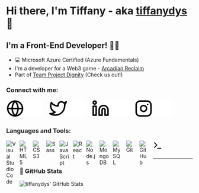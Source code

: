 # Hi there, I'm Tiffany - aka [tiffanydys][linkedin] 👋 
## I'm a Front-End Developer! ✌🏻
- 💻 Microsoft Azure Certified (Azure Fundamentals)
- I'm a developer for a Web3 game - [Arcadian Reclaim][arcadianreclaim]
- Part of [Team Project Dignity][projectdignity] (Check us out!)

### Connect with me:

[![website](./img/globe-light.svg)](https://linkedin.com/in/tiffanydys#gh-light-mode-only)
[![website](./img/globe-dark.svg)](https://linkedin.com/in/tiffanydys#gh-dark-mode-only)
&nbsp;&nbsp;
[![website](./img/twitter-light.svg)](https://twitter.com#gh-light-mode-only)
[![website](./img/twitter-dark.svg)](https://twitter.com#gh-dark-mode-only)
&nbsp;&nbsp;
[![website](./img/linkedin-light.svg)](https://linkedin.com/in/tiffanydys#gh-light-mode-only)
[![website](./img/linkedin-dark.svg)](https://linkedin.com/in/tiffanydys#gh-dark-mode-only)
&nbsp;&nbsp;
[![website](./img/instagram-light.svg)](https://instagram.com/tiffanydys#gh-light-mode-only)
[![website](./img/instagram-dark.svg)](https://instagram.com/tiffanydys#gh-dark-mode-only)

### Languages and Tools:

<img align="left" alt="Visual Studio Code" width="26px" src="https://cdn.jsdelivr.net/gh/devicons/devicon/icons/vscode/vscode-original.svg" style="padding-right:10px;" />
<img align="left" alt="HTML5" width="26px" src="https://cdn.jsdelivr.net/gh/devicons/devicon/icons/html5/html5-original.svg" style="padding-right:10px;" />
<img align="left" alt="CSS3" width="26px" src="https://cdn.jsdelivr.net/gh/devicons/devicon/icons/css3/css3-original.svg" style="padding-right:10px;" />
<img align="left" alt="Sass" width="26px" src="https://cdn.jsdelivr.net/gh/devicons/devicon/icons/sass/sass-original.svg" style="padding-right:10px;" />
<img align="left" alt="JavaScript" width="26px" src="https://cdn.jsdelivr.net/gh/devicons/devicon/icons/javascript/javascript-original.svg" style="padding-right:10px;" />
<img align="left" alt="React" width="26px" src="https://cdn.jsdelivr.net/gh/devicons/devicon/icons/react/react-original.svg" style="padding-right:10px;" />
<img align="left" alt="Node.js" width="26px" src="https://cdn.jsdelivr.net/gh/devicons/devicon/icons/nodejs/nodejs-original.svg" style="padding-right:10px;" />
<img align="left" alt="MongoDB" width="26px" src="https://cdn.jsdelivr.net/gh/devicons/devicon/icons/mongodb/mongodb-original.svg" style="padding-right:10px;" />
<img align="left" alt="MySQL" width="26px" src="https://cdn.jsdelivr.net/gh/devicons/devicon/icons/mysql/mysql-original.svg" style="padding-right:10px;" />
<img align="left" alt="Git" width="26px" src="https://cdn.jsdelivr.net/gh/devicons/devicon/icons/git/git-original.svg" style="padding-right:10px;" />
<img align="left" alt="GitHub" width="26px" src="https://user-images.githubusercontent.com/3369400/139448065-39a229ba-4b06-434b-bc67-616e2ed80c8f.png" style="padding-right:10px;" />
<img align="left" alt="Terminal" width="26px" src="./img/terminal-light.svg" />

<br />
<br />

---

### 📕 GitHub Stats

  <img align="left" alt="tiffanydys' GitHub Stats" src="https://github-readme-stats.vercel.app/api?username=tiffanydys&show_icons=true&hide_border=false&title_color=ff652f&icon_color=FFE400&bg_color=09131B&text_color=ffffff&border_color=0c1a25" />


<!-- [website]:  -->
<!-- [twitter]:  -->
[github]: https://github.com/tiffanydys
[instagram]: https://instagram.com/tiffanydys
[linkedin]: https://linkedin.com/in/tiffanydys
[arcadianreclaim]: https://www.dignity-games.com/
[projectdignity]: https://docs.dignity-games.com/
